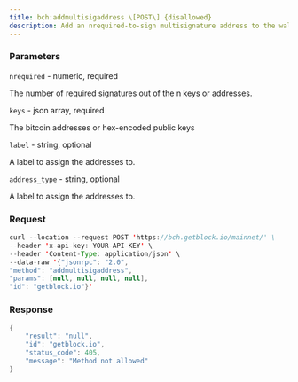 ```yaml
---
title: bch:addmultisigaddress \[POST\] {disallowed}
description: Add an nrequired-to-sign multisignature address to the wallet. Requiresa new wallet backup.Each key is a Bitcoin address or hex-encoded public key.This functionality is only intended for use with non-watchonly addressesSee \`importaddress\` for watchonly p2sh address support.If label is specified, assign address to that label.
---
```


### Parameters


`nrequired` - numeric, required

The number of required signatures out of the n keys or addresses.

`keys` - json array, required

The bitcoin addresses or hex-encoded public keys

`label` - string, optional

A label to assign the addresses to.

`address_type` - string, optional

A label to assign the addresses to.

### Request

``` java
curl --location --request POST 'https://bch.getblock.io/mainnet/' \ 
--header 'x-api-key: YOUR-API-KEY' \ 
--header 'Content-Type: application/json' \ 
--data-raw '{"jsonrpc": "2.0",
"method": "addmultisigaddress",
"params": [null, null, null, null],
"id": "getblock.io"}'
```

###  Response

``` java
{
    "result": "null",
    "id": "getblock.io",
    "status_code": 405,
    "message": "Method not allowed"
}
```


